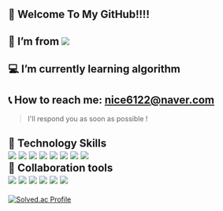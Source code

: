  :raised_hands: Welcome To My GitHub!!!!
 -

:briefcase: I’m from <img src="https://img.shields.io/badge/SSAFY-61DAFB?style=square-flat&logo=SSAFY&logoColor=white"/> 
-

:computer: I’m currently learning algorithm
-

:telephone_receiver: How to reach me: nice6122@naver.com  
-
> I'll respond you as soon as possible !


:trident: Technology Skills <br>
<img src="https://img.shields.io/badge/Python-3776AB?style=square-flat&logo=python&logoColor=ffdd54"/>
<img src="https://img.shields.io/badge/JavaScript-F7DF1E?style=square-flat&logo=JavaScript&logoColor=white"/>
<img src="https://img.shields.io/badge/React-61DAFB?style=square-flat&logo=React&logoColor=white"/>
<img src="https://img.shields.io/badge/Vue.js-4FC08D?style=square-flat&logo=Vue.js&logoColor=white"/>
<img src="https://img.shields.io/badge/three.js-000000?style=square-flat&logo=three.js&logoColor=white"/>
<img src="https://img.shields.io/badge/Django-092E20?style=square-flat&logo=Django&logoColor=white"/>
<img src="https://img.shields.io/badge/HTML5-E34F26?style=square-flat&logo=HTML5&logoColor=white"/>
<img src="https://img.shields.io/badge/CSS3-1572B6?style=square-flat&logo=CSS3&logoColor=white"/>
<br>
:runner: Collaboration tools <br>
<img src="https://img.shields.io/badge/Git-F05032?style=square-flat&logo=Git&logoColor=white"/>
<img src="https://img.shields.io/badge/Jira-0052CC?style=square-flat&logo=Jira&logoColor=white"/>
<img src="https://img.shields.io/badge/Mattermost-0058CC?style=square-flat&logo=Mattermost&logoColor=white"/>
<img src="https://img.shields.io/badge/Notion-000000?style=square-flat&logo=Notion&logoColor=white"/>
<img src="https://img.shields.io/badge/GitHub-181717?style=square-flat&logo=GitHub&logoColor=white"/> 
<img src="https://img.shields.io/badge/Gitlab-FC6D26?style=square-flat&logo=Gitlab&logoColor=white"/> 
-

[![Solved.ac Profile](http://mazassumnida.wtf/api/v2/generate_badge?boj=nice6122)](https://solved.ac/nice6122/)





